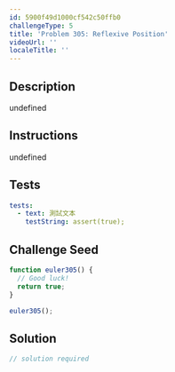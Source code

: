 ```yaml
---
id: 5900f49d1000cf542c50ffb0
challengeType: 5
title: 'Problem 305: Reflexive Position'
videoUrl: ''
localeTitle: ''
---
```


## Description
undefined

## Instructions
undefined

## Tests
<section id='tests'>

```yml
tests:
  - text: 測試文本
    testString: assert(true);

```

</section>

## Challenge Seed
<section id='challengeSeed'>

<div id='js-seed'>

```js
function euler305() {
  // Good luck!
  return true;
}

euler305();

```

</div>



</section>

## Solution
<section id='solution'>

```js
// solution required
```
</section>
